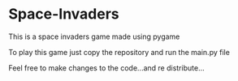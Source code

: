 # Space-Invaders
This is a space invaders game made using pygame

To play this game just copy the repository and run the main.py file 

Feel free to make changes to the code...and re distribute...

 
